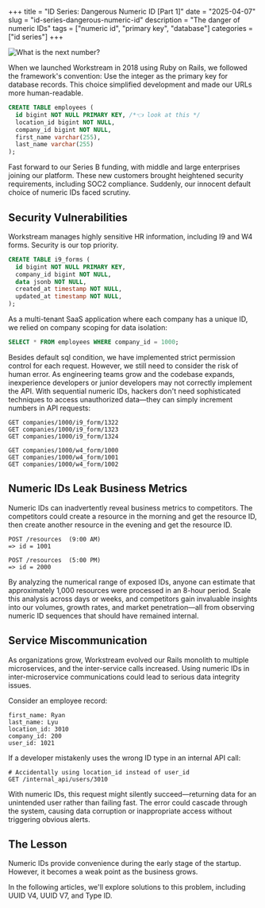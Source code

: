 +++
title = "ID Series: Dangerous Numeric ID [Part 1]"
date = "2025-04-07"
slug = "id-series-dangerous-numeric-id"
description = "The danger of numeric IDs"
tags = ["numeric id", "primary key", "database"]
categories = ["id series"]
+++

![What is the next number?](/images/posts/2025-05/2025-05-08-what-is-the-next-number.png)

When we launched Workstream in 2018 using Ruby on Rails, we followed the framework's convention: Use the integer as the primary key for database records. This choice simplified development and made our URLs more human-readable.

```sql
CREATE TABLE employees (
  id bigint NOT NULL PRIMARY KEY, /*👈 look at this */
  location_id bigint NOT NULL,
  company_id bigint NOT NULL,
  first_name varchar(255),
  last_name varchar(255)
);
```

Fast forward to our Series B funding, with middle and large enterprises joining our platform. These new customers brought heightened security requirements, including SOC2 compliance. Suddenly, our innocent default choice of numeric IDs faced scrutiny.

## Security Vulnerabilities

Workstream manages highly sensitive HR information, including I9 and W4 forms. Security is our top priority.

```sql
CREATE TABLE i9_forms (
  id bigint NOT NULL PRIMARY KEY,
  company_id bigint NOT NULL,
  data jsonb NOT NULL,
  created_at timestamp NOT NULL,
  updated_at timestamp NOT NULL,
);
```

As a multi-tenant SaaS application where each company has a unique ID, we relied on company scoping for data isolation:

```sql
SELECT * FROM employees WHERE company_id = 1000;
```

Besides default sql condition, we have implemented strict permission control for each request. However, we still need to consider the risk of human error. As engineering teams grow and the codebase expands, inexperience developers or junior developers may not correctly implement the API. With sequential numeric IDs, hackers don't need sophisticated techniques to access unauthorized data—they can simply increment numbers in API requests:

```text
GET companies/1000/i9_form/1322
GET companies/1000/i9_form/1323
GET companies/1000/i9_form/1324

GET companies/1000/w4_form/1000
GET companies/1000/w4_form/1001
GET companies/1000/w4_form/1002
```

## Numeric IDs Leak Business Metrics

Numeric IDs can inadvertently reveal business metrics to competitors. The competitors could create a resource in the morning and get the resource ID, then create another resource in the evening and get the resource ID.

```text
POST /resources  (9:00 AM)
=> id = 1001

POST /resources  (5:00 PM)
=> id = 2000
```

By analyzing the numerical range of exposed IDs, anyone can estimate that approximately 1,000 resources were processed in an 8-hour period. Scale this analysis across days or weeks, and competitors gain invaluable insights into our volumes, growth rates, and market penetration—all from observing numeric ID sequences that should have remained internal.

## Service Miscommunication

As organizations grow, Workstream evolved our Rails monolith to multiple microservices, and the inter-service calls increased. Using numeric IDs in inter-microservice communications could lead to serious data integrity issues.

Consider an employee record:

```text
first_name: Ryan
last_name: Lyu
location_id: 3010
company_id: 200
user_id: 1021
```

If a developer mistakenly uses the wrong ID type in an internal API call:

```
# Accidentally using location_id instead of user_id
GET /internal_api/users/3010
```

With numeric IDs, this request might silently succeed—returning data for an unintended user rather than failing fast. The error could cascade through the system, causing data corruption or inappropriate access without triggering obvious alerts.

## The Lesson

Numeric IDs provide convenience during the early stage of the startup. However, it becomes a weak point as the business grows.

In the following articles, we'll explore solutions to this problem, including UUID V4, UUID V7, and Type ID.
